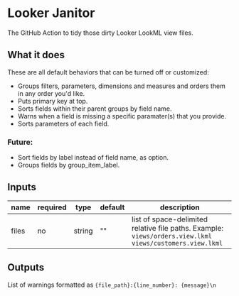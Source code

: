 # Looker Janitor

The GitHub Action to tidy those dirty Looker LookML view files.

## What it does

These are all default behaviors that can be turned off or customized:
- Groups filters, parameters, dimensions and measures and orders them in any order you'd like.
- Puts primary key at top.
- Sorts fields within their parent groups by field name.
- Warns when a field is missing a specific paramater(s) that you provide.
- Sorts parameters of each field.

### Future:

- Sort fields by label instead of field name, as option.
- Groups fields by group_item_label.

## Inputs

|name|required|type|default|description|
|--|--|--|--|--|
|files|no|string|""|list of space-delimited relative file paths. Example: `views/orders.view.lkml views/customers.view.lkml`|

## Outputs

List of warnings formatted as `{file_path}:{line_number}: {message}\n`
